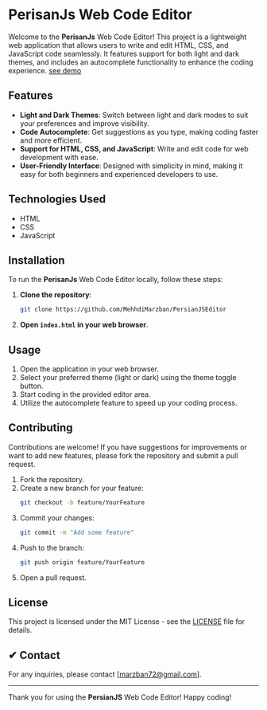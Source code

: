 # **PerisanJs** Web Code Editor

Welcome to the **PerisanJs** Web Code Editor! This project is a lightweight web application that allows users to write and edit HTML, CSS, and JavaScript code seamlessly. It features support for both light and dark themes, and includes an autocomplete functionality to enhance the coding experience.
[see demo](https://mehhdimarzban.github.io/PersianJSEditor/)

## Features

- **Light and Dark Themes**: Switch between light and dark modes to suit your preferences and improve visibility.
- **Code Autocomplete**: Get suggestions as you type, making coding faster and more efficient.
- **Support for HTML, CSS, and JavaScript**: Write and edit code for web development with ease.
- **User-Friendly Interface**: Designed with simplicity in mind, making it easy for both beginners and experienced developers to use.

## Technologies Used

- HTML
- CSS
- JavaScript
  
## Installation

To run the **PerisanJs** Web Code Editor locally, follow these steps:

1. **Clone the repository**:
   ```bash
   git clone https://github.com/MehhdiMarzban/PersianJSEditor
   ```

2. **Open `index.html` in your web browser**.

## Usage

1. Open the application in your web browser.
2. Select your preferred theme (light or dark) using the theme toggle button.
3. Start coding in the provided editor area.
4. Utilize the autocomplete feature to speed up your coding process.

## Contributing

Contributions are welcome! If you have suggestions for improvements or want to add new features, please fork the repository and submit a pull request.

1. Fork the repository.
2. Create a new branch for your feature:
   ```bash
   git checkout -b feature/YourFeature
   ```
3. Commit your changes:
   ```bash
   git commit -m "Add some feature"
   ```
4. Push to the branch:
   ```bash
   git push origin feature/YourFeature
   ```
5. Open a pull request.

## License

This project is licensed under the MIT License - see the [LICENSE](LICENSE) file for details.


## ✔ Contact

For any inquiries, please contact [marzban72@gmail.com].

---

Thank you for using the **PersianJS** Web Code Editor! Happy coding!
